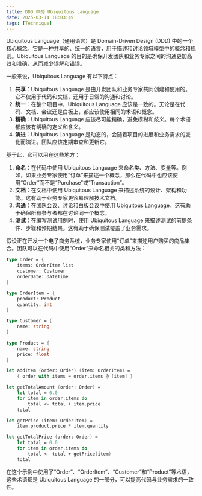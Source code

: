 ```yaml
---
title: DDD 中的 Ubiquitous Language
date: 2025-03-14 18:03:49
tags: [Technique]
---
```


Ubiquitous Language（通用语言）是 Domain-Driven Design (DDD) 中的一个核心概念。它是一种共享的、统一的语言，用于描述和讨论领域模型中的概念和规则。Ubiquitous Language 的目的是确保开发团队和业务专家之间的沟通更加高效和准确，从而减少误解和错误。

一般来说，Ubiquitous Language 有以下特点：

1. **共享**：Ubiquitous Language 是由开发团队和业务专家共同创建和使用的。它不仅用于代码和文档，还用于日常的沟通和讨论。
2. **统一**：在整个项目中，Ubiquitous Language 应该是一致的。无论是在代码、文档、会议还是白板上，都应该使用相同的术语和概念。
3. **精确**：Ubiquitous Language 应该尽可能精确，避免模糊和歧义。每个术语都应该有明确的定义和含义。
4. **演进**：Ubiquitous Language 是动态的，会随着项目的进展和业务需求的变化而演进。团队应该定期审查和更新它。

基于此，它可以用在这些地方：

1. **命名**：在代码中使用 Ubiquitous Language 来命名类、方法、变量等。例如，如果业务专家使用“订单”来描述一个概念，那么在代码中也应该使用“Order”而不是“Purchase”或“Transaction”。
2. **文档**：在文档中使用 Ubiquitous Language 来描述系统的设计、架构和功能。这有助于业务专家更容易理解技术文档。
3. **沟通**：在团队会议、讨论和白板会议中使用 Ubiquitous Language。这有助于确保所有参与者都在讨论同一个概念。
4. **测试**：在编写测试用例时，使用 Ubiquitous Language 来描述测试的前提条件、步骤和预期结果。这有助于确保测试覆盖了业务需求。

假设正在开发一个电子商务系统，业务专家使用“订单”来描述用户购买的商品集合。团队可以在代码中使用“Order”来命名相关的类和方法：

```fsharp
type Order = {
    items: OrderItem list
    customer: Customer
    orderDate: DateTime
}

type OrderItem = {
    product: Product
    quantity: int
}

type Customer = {
    name: string
}

type Product = {
    name: string
    price: float
}

let addItem (order: Order) (item: OrderItem) =
    { order with items = order.items @ [item] }

let getTotalAmount (order: Order) =
    let total = 0.0
    for item in order.items do
        total <- total + item.price
    total

let getPrice (item: OrderItem) =
    item.product.price * item.quantity

let getTotalPrice (order: Order) =
    let total = 0.0
    for item in order.items do
        total <- total + getPrice(item)
    total
```

在这个示例中使用了“Order”、“OrderItem”、“Customer”和“Product”等术语，这些术语都是 Ubiquitous Language 的一部分，可以提高代码与业务需求的一致性。